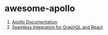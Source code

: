 # awesome-apollo

1. [Apollo Documentation](http://dev.apollodata.com/)
2. [Seamless Integration for GraphQL and React](https://dev-blog.apollodata.com/seamless-integration-for-graphql-and-react-6ffc0ad3fead#.6ahqbx1vw)
